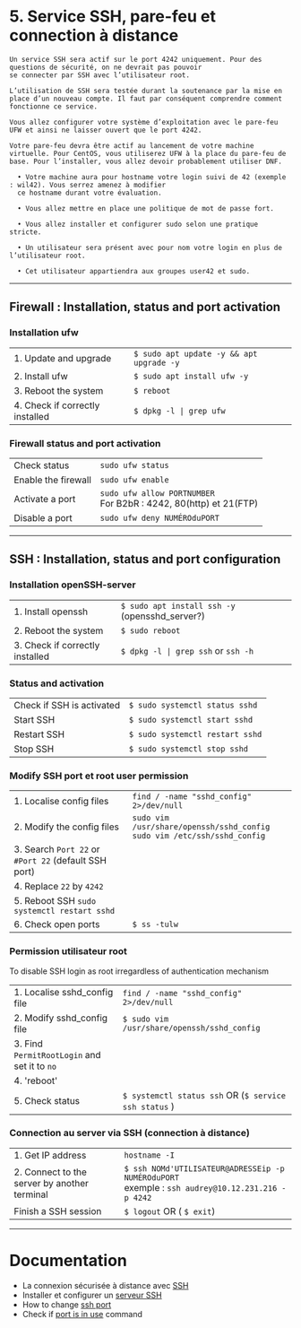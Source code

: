 # 5. Service SSH, pare-feu et connection à distance

```
Un service SSH sera actif sur le port 4242 uniquement. Pour des questions de sécurité, on ne devrait pas pouvoir 
se connecter par SSH avec l’utilisateur root.

L’utilisation de SSH sera testée durant la soutenance par la mise en
place d’un nouveau compte. Il faut par conséquent comprendre comment
fonctionne ce service.

Vous allez configurer votre système d’exploitation avec le pare-feu UFW et ainsi ne laisser ouvert que le port 4242.

Votre pare-feu devra être actif au lancement de votre machine
virtuelle. Pour CentOS, vous utiliserez UFW à la place du pare-feu de
base. Pour l’installer, vous allez devoir probablement utiliser DNF.

  • Votre machine aura pour hostname votre login suivi de 42 (exemple : wil42). Vous serrez amenez à modifier 
  ce hostname durant votre évaluation.

  • Vous allez mettre en place une politique de mot de passe fort.

  • Vous allez installer et configurer sudo selon une pratique stricte.

  • Un utilisateur sera présent avec pour nom votre login en plus de l’utilisateur root.

  • Cet utilisateur appartiendra aux groupes user42 et sudo.
```

___


## Firewall : Installation, status and port activation

### Installation ufw

|                                 |                                            |
| ------------------------------- | ------------------------------------------ |
| 1. Update and upgrade           | `$ sudo apt update -y && apt upgrade -y` 
| 2. Install ufw                  | `$ sudo apt install ufw -y`
| 3. Reboot the system            | `$ reboot`
| 4. Check if correctly installed | `$ dpkg -l \| grep ufw`


### Firewall status and port activation

|                                 |                                            |
| ------------------------------- | ------------------------------------------ |
| Check status                    | `sudo ufw status`
| Enable the firewall             | `sudo ufw enable`
| Activate a port                 | `sudo ufw allow PORTNUMBER` <br>                                                                                                                                  For B2bR : 4242, 80(http) et 21(FTP)
| Disable a port                  | `sudo ufw deny NUMÉROduPORT`      
      
___


## SSH : Installation, status and port configuration

### Installation openSSH-server

|                                  |                                                |
| -------------------------------- | ---------------------------------------------- |
| 1. Install openssh               | `$ sudo apt install ssh -y` (opensshd_server?)
| 2. Reboot the system             | `$ sudo reboot`
| 3. Check if correctly installed  | `$ dpkg -l \| grep ssh` or `ssh -h`


### Status and activation

|                                    |                                            |
| ---------------------------------- | ------------------------------------------ |
| Check if SSH is activated          | `$ sudo systemctl status sshd`
| Start SSH                          | `$ sudo systemctl start sshd`
| Restart SSH                        | `$ sudo systemctl restart sshd`
| Stop SSH                           | `$ sudo systemctl stop sshd`

### Modify SSH port et root user permission

|                                                        |                                            |
| ------------------------------------------------------ | ------------------------------------------ |
| 1. Localise config files                               | `find / -name "sshd_config" 2>/dev/null`
| 2. Modify the config files                             | `sudo vim /usr/share/openssh/sshd_config` <br>                                                                                                                      `sudo vim /etc/ssh/sshd_config`
| 3. Search `Port 22` or `#Port 22` (default SSH port)
| 4. Replace `22` by `4242`
| 5. Reboot SSH `sudo systemctl restart sshd`
| 6. Check open ports                                    | `$ ss -tulw`

### Permission utilisateur root

To disable SSH login as root irregardless of authentication mechanism

|                                               |                                                        |
| --------------------------------------------- | ------------------------------------------------------ |
| 1. Localise sshd_config file                  | `find / -name "sshd_config" 2>/dev/null`
| 2. Modify sshd_config file                    | `$ sudo vim /usr/share/openssh/sshd_config`
| 3. Find `PermitRootLogin` and set it to `no`  |
| 4. 'reboot'                                   |
| 5. Check status                               | `$ systemctl status ssh` OR (`$ service ssh status` )


### Connection au server via SSH (connection à distance)

|                                              |                                                          |
| -------------------------------------------- | -------------------------------------------------------- |
| 1. Get IP address                            | `hostname -I`
| 2. Connect to the server by another terminal | `$ ssh NOMd'UTILISATEUR@ADRESSEip -p NUMÉROduPORT` <br>                                                                                                            exemple : `ssh audrey@10.12.231.216 -p 4242`
| Finish a SSH session                         | `$ logout` OR ( `$ exit`)

___


# Documentation

- La connexion sécurisée à distance avec [SSH](https://openclassrooms.com/fr/courses/43538-reprenez-le-controle-a-laide-de-linux/41773-la-connexion-securisee-a-distance-avec-ssh)
- Installer et configurer un [serveur SSH](https://www.linuxtricks.fr/wiki/ssh-installer-et-configurer-un-serveur-ssh "linuxtricks.fr")
- How to change [ssh port](https://www.cyberciti.biz/faq/howto-change-ssh-port-on-linux-or-unix-server/ "cyberciti.biz")
- Check if [port is in use](https://www.linuxtricks.fr/wiki/ssh-installer-et-configurer-un-serveur-ssh "linuxtricks.fr") command

